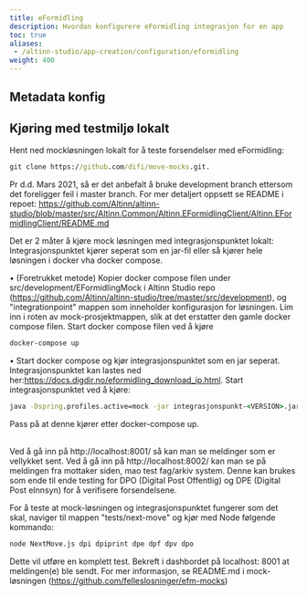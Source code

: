 ```yaml
---
title: eFormidling
description: Hvordan konfigurere eFormidling integrasjon for en app
toc: true
aliases:
 - /altinn-studio/app-creation/configuration/eformidling
weight: 400
---
```


## Metadata konfig

## Kjøring med testmiljø lokalt 
Hent ned mockløsningen lokalt for å teste forsendelser med eFormidling:
```cmd
git clone https://github.com/difi/move-mocks.git.
```

Pr d.d. Mars 2021, så er det anbefalt å bruke development branch ettersom det foreligger feil i master branch.
For mer detaljert oppsett se README i repoet: 
https://github.com/Altinn/altinn-studio/blob/master/src/Altinn.Common/Altinn.EFormidlingClient/Altinn.EFormidlingClient/README.md

Det er 2 måter å kjøre mock løsningen med integrasjonspunktet lokalt: Integrasjonspunktet kjører seperat som en jar-fil eller så kjører hele løsningen i docker vha docker compose.

•	(Foretrukket metode) Kopier docker compose filen under src/development/EFormidlingMock i Altinn Studio repo (https://github.com/Altinn/altinn-studio/tree/master/src/development), og "integrationpoint" mappen som inneholder konfigurasjon for løsningen. 
Lim inn i roten av  mock-prosjektmappen, slik at det erstatter den gamle docker compose filen. Start docker compose filen ved å kjøre
 ```cmd
docker-compose up
```
•	Start docker compose og kjør integrasjonspunktet som en jar seperat. Integrasjonspunktet kan lastes ned her:https://docs.digdir.no/eformidling_download_ip.html.
Start integrasjonspunktet ved å kjøre:
 ```cmd
java -Dspring.profiles.active=mock -jar integrasjonspunkt-<VERSION>.jar
```
Pass på at denne kjører etter docker-compose up.


<br>
Ved å gå inn på http://localhost:8001/ så kan man se meldinger som er vellykket sent.
Ved å gå inn på  http://localhost:8002/ kan man se på meldingen fra mottaker siden, mao test fag/arkiv system. Denne kan brukes som ende til ende testing for DPO (Digital Post Offentlig) og DPE (Digital Post eInnsyn) for å verifisere forsendelsene.

For å teste at mock-løsningen og integrasjonspunktet fungerer som det skal, naviger til mappen "tests/next-move" og kjør med Node følgende kommando:
 ```cmd
node NextMove.js dpi dpiprint dpe dpf dpv dpo
``` 
Dette vil utføre en komplett test. Bekreft i dashbordet på localhost: 8001 at meldingen(e) ble sendt.
For mer informasjon, se README.md i mock-løsningen (https://github.com/felleslosninger/efm-mocks)